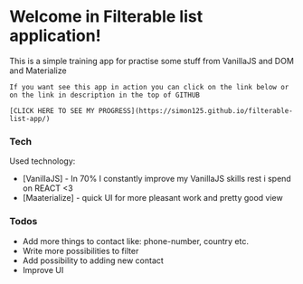 # Welcome in Filterable list application!

  This is a simple training app for practise some stuff from VanillaJS and DOM and Materialize

    If you want see this app in action you can click on the link below or on the link in description in the top of GITHUB

    [CLICK HERE TO SEE MY PROGRESS](https://simon125.github.io/filterable-list-app/)

### Tech

Used technology:

* [VanillaJS] - In 70% I constantly improve my VanillaJS skills rest i spend on REACT <3
* [Maaterialize] - quick UI for more pleasant work and pretty good view

### Todos

 - Add more things to contact like: phone-number, country etc.
 - Write more possibilities to filter
 - Add possibility to adding new contact
 - Improve UI
